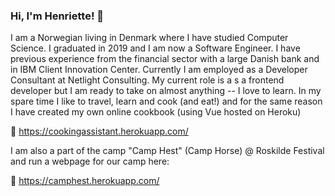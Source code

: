 ### Hi, I'm Henriette! :wave:

I am a Norwegian living in Denmark where I have studied Computer Science. I graduated in 2019 and I am now a Software Engineer. I have previous experience from the financial sector with a large Danish bank and in IBM Client Innovation Center. Currently I am employed as a Developer Consultant at Netlight Consulting. My current role is a s a frontend developer but I am ready to take on almost anything -- I love to learn. In my spare time I like to travel, learn and cook (and eat!) and for the same reason I have created my own online cookbook (using Vue hosted on Heroku)

🍲 https://cookingassistant.herokuapp.com/

I am also a part of the camp "Camp Hest" (Camp Horse) @ Roskilde Festival and run a webpage for our camp here:

🐎 https://camphest.herokuapp.com/


